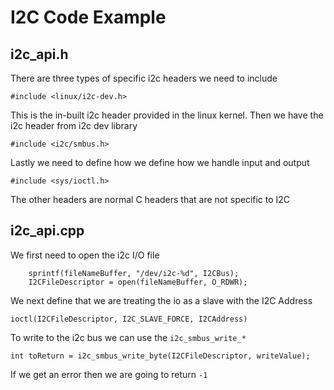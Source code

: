 # I2C Code Example

## i2c_api.h

There are three types of specific i2c headers we need to include

```
#include <linux/i2c-dev.h>
```

This is the in-built i2c header provided in the linux kernel. Then we have the i2c header from i2c dev library


```
#include <i2c/smbus.h>
```

Lastly we need to define how we define how we handle input and output

```
#include <sys/ioctl.h>
```

The other headers are normal C headers that are not specific to I2C


## i2c_api.cpp

We first need to open the i2c I/O file

```
    sprintf(fileNameBuffer, "/dev/i2c-%d", I2CBus);
    I2CFileDescriptor = open(fileNameBuffer, O_RDWR);
```

We next define that we are treating the io as a slave with the I2C Address


```
ioctl(I2CFileDescriptor, I2C_SLAVE_FORCE, I2CAddress)
```

To write to the i2c bus we can use the `i2c_smbus_write_*` 

```
int toReturn = i2c_smbus_write_byte(I2CFileDescriptor, writeValue);
```

If we get an error then we are going to return `-1`



